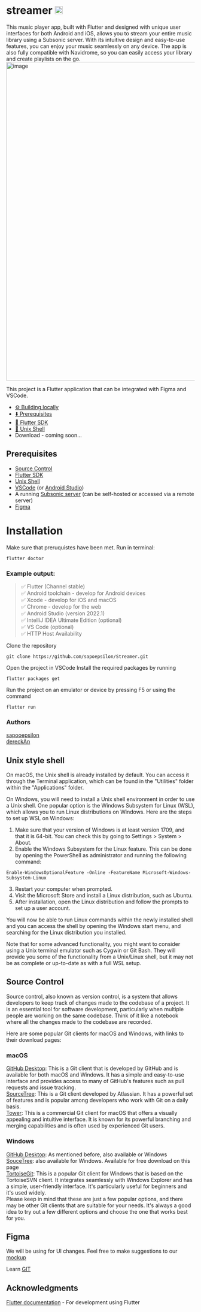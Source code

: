 # streamer  <a href="https://discord.gg/AschPdpaCb"><img src="https://raw.githubusercontent.com/sapoepsilon/streamer/main/lib/readme/discord_icon.png" alt="Join our discord" width="21px"></a>

This music player app, built with Flutter and designed with unique user interfaces for both Android and iOS, allows you to stream your entire music library using a Subsonic server. With its intuitive design and easy-to-use features, you can enjoy your music seamlessly on any device. The app is also fully compatible with Navidrome, so you can easily access your library and create playlists on the go.
<img width="851" alt="image" src="https://user-images.githubusercontent.com/47342870/211945081-9ae95fd4-35bd-486a-9d85-8cd4f4c362aa.png">


This project is a Flutter application that can be integrated with Figma and VSCode.

* [⚙️ Building locally](https://github.com/sapoepsilon/streamer#installation)
* [⬇️ Prerequisites](https://github.com/sapoepsilon/streamer#prerequisites)
* [🍃 Flutter SDK](https://docs.flutter.dev/get-started/install) <br />
* [🐚 Unix Shell](https://github.com/sapoepsilon/streamer/#unix-shell)<br />
* Download - coming soon...<br />

## Prerequisites
* [Source Control](https://github.com/sapoepsilon/streamer#source-control)
* [Flutter SDK](https://docs.flutter.dev/get-started/install) <br />
* [Unix Shell](https://github.com/sapoepsilon/streamer/#unix-shell)<br />
* [VSCode](https://code.visualstudio.com/) (or [Android Studio](https://developer.android.com/studio))<br />
* A running [Subsonic server](http://www.subsonic.org/pages/index.jsp) (can be self-hosted or accessed via a remote server)<br />
* [Figma](httos://www.figma.com/)

# Installation

Make sure that preruquistes have been met. Run in terminal:

```
flutter doctor
```


### Example output: <br />
>✅ Flutter (Channel stable)<br />
✅ Android toolchain - develop for Android devices <br />
✅ Xcode - develop for iOS and macOS <br />
✅ Chrome - develop for the web<br />
✅ Android Studio (version 2022.1)<br />
✅ IntelliJ IDEA Ultimate Edition (optional)<br />
✅ VS Code (optional)<br />
✅ HTTP Host Availability<br />

Clone the repository<br />
```
git clone https://github.com/sapoepsilon/Streamer.git
```
Open the project in VSCode
Install the required packages by running
```
flutter packages get
```

Run the project on an emulator or device by pressing F5 or using the command
```
flutter run
```


### Authors
[sapooepsilon](https://github.com/sapoepsilon)<br />
[dereckAn](https://github.com/dereckAn)<br />

## Unix style shell
On macOS, the Unix shell is already installed by default. You can access it through the Terminal application, which can be found in the "Utilities" folder within the "Applications" 
folder.

On Windows, you will need to install a Unix shell environment in order to use a Unix shell. One popular option is the Windows Subsystem for Linux (WSL), which allows you to run 
Linux distributions on Windows. Here are the steps to set up WSL on Windows:

1. Make sure that your version of Windows is at least version 1709, and that it is 64-bit. You can check this by going to Settings > System > About.<br />
2. Enable the Windows Subsystem for the Linux feature. This can be done by opening the PowerShell as administrator and running the following command:<br />
```
Enable-WindowsOptionalFeature -Online -FeatureName Microsoft-Windows-Subsystem-Linux
```
3. Restart your computer when prompted.
4. Visit the Microsoft Store and install a Linux distribution, such as Ubuntu.
5. After installation, open the Linux distribution and follow the prompts to set up a user account.

You will now be able to run Linux commands within the newly installed shell and you can access the shell by opening the Windows start menu, and searching for the Linux distribution 
you installed.

Note that for some advanced functionality, you might want to consider using a Unix terminal emulator such as Cygwin or Git Bash. They will provide you some of the functionality from 
a Unix/Linux shell, but it may not be as complete or up-to-date as with a full WSL setup.

## Source Control

Source control, also known as version control, is a system that allows developers to keep track of changes made to the codebase of a project. It is an essential tool for software development, particularly when multiple people are working on the same codebase. Think of it like a notebook where all the changes made to the codebase are recorded.

Here are some popular Git clients for macOS and Windows, with links to their download pages:

### macOS
[GitHub Desktop](https://desktop.github.com/): This is a Git client that is developed by GitHub and is available for both macOS and Windows. It has a simple and easy-to-use interface and provides access to many of GitHub's features such as pull requests and issue tracking.<br />
[SourceTree](https://www.sourcetreeapp.com/): This is a Git client developed by Atlassian. It has a powerful set of features and is popular among developers who work with Git on a daily basis.<br />
[Tower](https://www.git-tower.com/mac): This is a commercial Git client for macOS that offers a visually appealing and intuitive interface. It is known for its powerful branching and merging capabilities and is often used by experienced Git users.<br />
### Windows
[GitHub Desktop](https://desktop.github.com/): As mentioned before, also available or Windows
<br />
[SouceTree](https://www.sourcetreeapp.com/): also available for Windows. Available for free download on this page <br />
[TortoiseGit](https://tortoisegit.org/download/): This is a popular Git client for Windows that is based on the TortoiseSVN client. It integrates seamlessly with Windows Explorer and has a simple, user-friendly interface. It's particularly useful for beginners and it's used widely.<br />
Please keep in mind that these are just a few popular options, and there may be other Git clients that are suitable for your needs. It's always a good idea to try out a few different options and choose the one that works best for you.

## Figma
We will be using for UI changes. Feel free to make suggestions to our [mockup](https://www.figma.com/file/mNRohLimliXIuyFfmbxT50/Streamer?node-id=0%3A1&t=VYFrIuDYIeraD1np-1)

Learn [GIT](https://docs.github.com/en/get-started/quickstart/git-and-github-learning-resources)


## Acknowledgments

[Flutter documentation](https://docs.flutter.dev) - For development using Flutter

